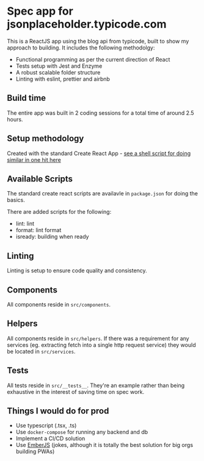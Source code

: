 # Spec app for jsonplaceholder.typicode.com

This is a ReactJS app using the blog api from typicode, built to show my approach to building. It includes the following methodolgy:

- Functional programming as per the current direction of React
- Tests setup with Jest and Enzyme
- A robust scalable folder structure
- Linting with eslint, prettier and airbnb

## Build time

The entire app was built in 2 coding sessions for a total time of around 2.5 hours.

## Setup methodology

Created with the standard Create React App - [see a shell script for doing similar in one hit here](https://gist.github.com/ezy/107c74c014251f0c8f2c2b0bea460d58)

## Available Scripts

The standard create react scripts are availavle in `package.json` for doing the basics.

There are added scripts for the following:

- lint: lint
- format: lint format
- isready: building when ready

## Linting

Linting is setup to ensure code quality and consistency.

## Components

All components reside in `src/components`.

## Helpers

All components reside in `src/helpers`. If there was a requirement for any services (eg. extracting fetch into a single http request service) they would be located in `src/services`.

## Tests

All tests reside in `src/__tests__`. They're an example rather than being exhaustive in the interest of saving time on spec work.

## Things I would do for prod

- Use typescript (.tsx, .ts)
- Use `docker-compose` for running any backend and db
- Implement a CI/CD solution
- Use [EmberJS](https://emberjs.com/) (jokes, although it is totally the best solution for big orgs building PWAs)
